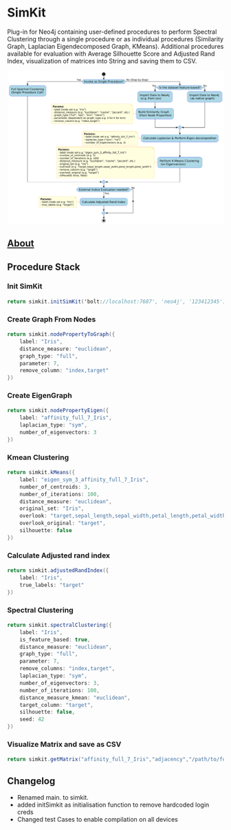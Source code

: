 # SimKit
Plug-in for Neo4j containing user-defined procedures to perform Spectral Clustering through a single procedure or as individual procedures (Similarity Graph, Laplacian Eigendecomposed Graph, KMeans). Additional procedures available for evaluation with Average Silhouette Score and Adjusted Rand Index, visualization of matrices into String and saving them to CSV.

![SimKit Spectral Clustering Flowchart](./vis/activity_simkit.png)


## [About](https://github.com/Graphistics/simkit/wiki)


## Procedure Stack

### Init SimKit
```java
return simkit.initSimKit('bolt://localhost:7687', 'neo4j', '123412345')
```

### Create Graph From Nodes
```java
return simkit.nodePropertyToGraph({
    label: "Iris",
    distance_measure: "euclidean",
    graph_type: "full",
    parameter: 7,
    remove_column: "index,target"
})
```

### Create EigenGraph
```java
return simkit.nodePropertyEigen({
    label: "affinity_full_7_Iris",
    laplacian_type: "sym",
    number_of_eigenvectors: 3
})
```

### Kmean Clustering
```java
return simkit.kMeans({
    label: "eigen_sym_3_affinity_full_7_Iris",
    number_of_centroids: 3,
    number_of_iterations: 100,
    distance_measure: "euclidean",
    original_set: "Iris",
    overlook: "target,sepal_length,sepal_width,petal_length,petal_width",
    overlook_original: "target",
    silhouette: false
})
```

### Calculate Adjusted rand index
```java
return simkit.adjustedRandIndex({
    label: "Iris",
    true_labels: "target"
})
```

### Spectral Clustering
```java
return simkit.spectralClustering({
    label: "Iris",
    is_feature_based: true,
    distance_measure: "euclidean",
    graph_type: "full",
    parameter: 7,
    remove_columns: "index,target",
    laplacian_type: "sym",
    number_of_eigenvectors: 3,
    number_of_iterations: 100,
    distance_measure_kmean: "euclidean",
    target_column: "target",
    silhouette: false,
    seed: 42
})
```

### Visualize Matrix and save as CSV
```java
return simkit.getMatrix("affinity_full_7_Iris","adjacency","/path/to/folder")
```


## Changelog
- Renamed main. to simkit.
- added initSimkit as initialisation function to remove hardcoded login creds
- Changed test Cases to enable compilation on all devices



